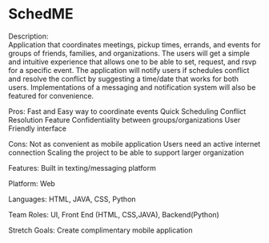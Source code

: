 # SchedME 
 
Description:  
Application that coordinates meetings, pickup times, errands, and events for groups of friends, families, and organizations. The users will get a simple and intuitive experience that allows one to be able to set, request, and rsvp for a specific event. The application will notify users if schedules conflict and resolve the conflict by suggesting a time/date that works for both users. Implementations of a messaging and notification system will also be featured for convenience.  
 
Pros: 
Fast and Easy way to coordinate events 
Quick Scheduling Conflict Resolution Feature 
Confidentiality between groups/organizations 
User Friendly interface 
 
Cons: 
Not as convenient as mobile application 
Users need an active internet connection 
Scaling the project to be able to support larger organization 
 
Features: 
Built in texting/messaging platform 
 
Platform: Web  
 
Languages: HTML, JAVA, CSS, Python 
 
Team Roles: UI, Front End (HTML, CSS,JAVA), Backend(Python) 
 
Stretch Goals: 
Create complimentary mobile application 

